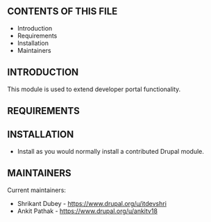 CONTENTS OF THIS FILE
---------------------
 * Introduction
 * Requirements
 * Installation
 * Maintainers


INTRODUCTION
------------
This module is used to extend developer portal functionality.


REQUIREMENTS
------------


INSTALLATION
------------
 * Install as you would normally install a contributed Drupal module.


MAINTAINERS
-----------
Current maintainers:
 * Shrikant Dubey - https://www.drupal.org/u/itdevshri
 * Ankit Pathak - https://www.drupal.org/u/ankitv18
